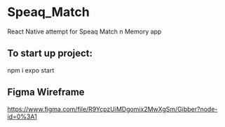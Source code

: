 # Speaq_Match
React Native attempt for Speaq Match n Memory app

## To start up project:
npm i
expo start

## Figma Wireframe
https://www.figma.com/file/R9YcpzUiMDgomix2MwXgSm/Gibber?node-id=0%3A1

